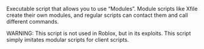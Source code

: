 Executable script that allows you to use “Modules”. Module scripts like Xfile create their own modules, 
and regular scripts can contact them and call different commands.

WARNING: This script is not used in Roblox, but in its exploits. This script simply imitates modular scripts for client scripts.
